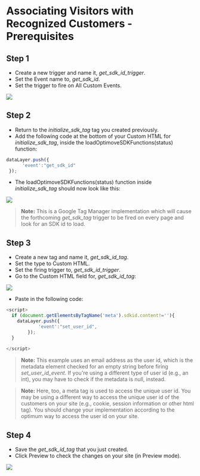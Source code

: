 # Associating Visitors with Recognized Customers - Prerequisites

## Step 1
* Create a new trigger and name it, _get_sdk_id_trigger_.
* Set the Event name to, _get_sdk_id_.
* Set the trigger to fire on All Custom Events.

<p align="left"><kbd><img src="https://github.com/optimove-tech/Web-SDK-Integration-Guide/blob/master/Web-SDK-Basic-Code-Setup/images/get_sdk_id_trigger.png?raw=true"><kbd></p>
  
## Step 2
* Return to the _initialize_sdk_tag_ tag you created previously.
* Add the following code at the bottom of your Custom HTML for _initialize_sdk_tag_, inside the loadOptimoveSDKFunctions(status) function: 

```javascript
dataLayer.push({
      'event':"get_sdk_id"
 });
 ```

* The loadOptimoveSDKFunctions(status) function inside _initialize_sdk_tag_ should now look like this:

<p align="left"><kbd><img src="https://github.com/optimove-tech/Web-SDK-Integration-Guide/blob/master/Web-SDK-Basic-Code-Setup/images/event_get_sdk_id_screenshot.png?raw=true"><kbd></p>

 
 >**Note:**
This is a Google Tag Manager implementation which will cause the forthcoming _get_sdk_tag_ trigger to be fired on every page and look for an SDK id to load.


## Step 3
* Create a new tag and name it, _get_sdk_id_tag_. 
* Set the type to Custom HTML. 
* Set the firing trigger to, _get_sdk_id_trigger_.
* Go to the Custom HTML field for, _get_sdk_id_tag_: 

<p align="left"><kbd><img src="https://github.com/optimove-tech/Web-SDK-Integration-Guide/blob/master/Web-SDK-Basic-Code-Setup/images/get_sdk_id_html_input.png?raw=true"> <kbd></p>

* Paste in the following code:

```javascript
<script>
  if (document.getElementsByTagName('meta').sdkid.content!=''){
    dataLayer.push({
      		'event':"set_user_id",
    	});
  }
  
</script>
```
>**Note:**
This example uses an email address as the user id, which is the metadata element checked for an empty string before firing _set_user_id_event_. If you're using a different type of user id (e.g., an int), you may have to check if the metadata is null, instead.

>**Note:**
Here, too, a meta tag is used to access the unique user id. You may be using a different way to access the unique user id of the customers on your site (e.g., cookie, session information or other html tag). You should change your implementation according to the optimum way to access the user id on your site.

## Step 4
* Save the _get_sdk_id_tag_ that you just created.
* Click Preview to check the changes on your site (in Preview mode).

<p align="left"><kbd><img src="https://github.com/optimove-tech/Web-SDK-Integration-Guide/blob/master/Web-SDK-Basic-Code-Setup/images/preview_screenshot_2.png?raw=true"><kbd></p>
